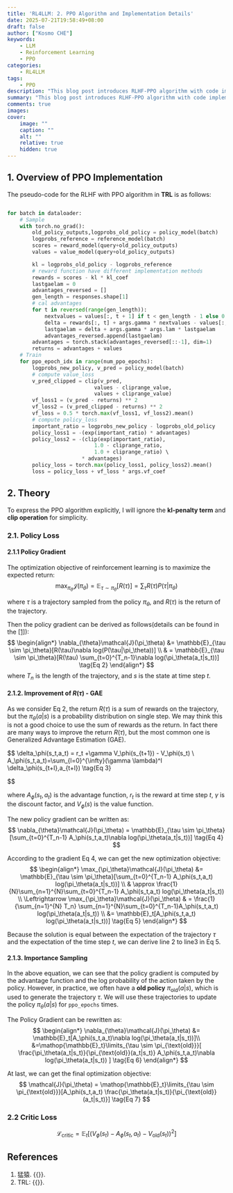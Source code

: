 ```yaml
---
title: 'RL4LLM: 2. PPO Algorithm and Implementation Details'
date: 2025-07-21T19:58:49+08:00
draft: false
author: ["Kosmo CHE"]
keywords: 
    - LLM
    - Reinforcement Learning
    - PPO
categories:
    - RL4LLM
tags:
    - PPO
description: "This blog post introduces RLHF-PPO algorithm with code implementation."
summary: "This blog post introduces RLHF-PPO algorithm with code implementation."
comments: true
images:
cover:
    image: ""
    caption: ""
    alt: ""
    relative: true
    hidden: true
---
```

## 1. Overview of PPO Implementation
The pseudo-code for the RLHF with PPO algorithm in **TRL** is as follows:
```python

for batch in dataloader:
    # Sample
    with torch.no_grad():
        old_policy_outputs,logprobs_old_policy = policy_model(batch)
        logprobs_reference = reference_model(batch)
        scores = reward_model(query+old_policy_outputs)
        values = value_model(query+old_policy_outputs)

        kl = logprobs_old_policy - logprobs_reference
        # reward function have different implementation methods
        rewards = scores - kl * kl_coef 
        lastgaelam = 0
        advantages_reversed = []
        gen_length = responses.shape[1]
        # cal advantages
        for t in reversed(range(gen_length)):
            nextvalues = values[:, t + 1] if t < gen_length - 1 else 0.0
            delta = rewards[:, t] + args.gamma * nextvalues - values[:, t]
            lastgaelam = delta + args.gamma * args.lam * lastgaelam
            advantages_reversed.append(lastgaelam)
        advantages = torch.stack(advantages_reversed[::-1], dim=1)
        returns = advantages + values
    # Train
    for ppo_epoch_idx in range(num_ppo_epochs):
        logprobs_new_policy, v_pred = policy_model(batch)
        # compute value_loss
        v_pred_clipped = clip(v_pred, 
                            values - cliprange_value, 
                            values + cliprange_value)
        vf_loss1 = (v_pred - returns) ** 2
        vf_loss2 = (v_pred_clipped - returns) ** 2
        vf_loss = 0.5 * torch.max(vf_loss1, vf_loss2).mean()
        # compute policy_loss
        important_ratio = logprobs_new_policy - logprobs_old_policy
        policy_loss1 = -(exp(important_ratio) * advantages)
        policy_loss2 = -(clip(exp(important_ratio), 
                            1.0 - cliprange_ratio, 
                            1.0 + cliprange_ratio) \ 
                        * advantages)
        policy_loss = torch.max(policy_loss1, policy_loss2).mean()
        loss = policy_loss + vf_loss * args.vf_coef
```
## 2. Theory
To express the PPO algorithm explicitly, I will ignore the **kl-penalty term** and **clip operation** for simplicity.


### 2.1. Policy Loss
#### 2.1.1 Policy Gradient

The optimization objective of reinforcement learning is to maximize the expected return:
$$\max_{\pi_\theta}\mathcal{J}(\pi_\theta) = \mathbb{E}_{\tau \sim \pi_\theta}[R(\tau)]= \sum_\tau R(\tau)P(\tau|\pi_\theta) \tag{Eq 1}$$

where $\tau$ is a trajectory sampled from the policy $\pi_\theta$, and $R(\tau)$ is the return of the trajectory.

Then the policy gradient can be derived as follows(details can be found in the [[1]](https://zhuanlan.zhihu.com/p/7461863937)):
$$
\begin{align*}
\nabla_{\theta}\mathcal{J}(\pi_\theta) &= \mathbb{E}_{\tau \sim \pi_\theta}[R(\tau)\nabla log(P(\tau|\pi_\theta))] \\
& = \mathbb{E}_{\tau \sim \pi_\theta}[R(\tau) \sum_{t=0}^{T_n-1}\nabla log(\pi_\theta(a_t|s_t))] \tag{Eq 2}
\end{align*}
$$
where $T_n$ is the length of the trajectory, and $s$ is the state at time step $t$.
#### 2.1.2. Improvement of  $R(\tau)$ - GAE
As we consider Eq 2, the return $R(\tau)$ is a sum of rewards on the trajectory, but the $\pi_\theta(a|s)$ is a probability distribution on single step. We may think this is not a good choice to use the sum of rewards as the return. In fact there are many ways to improve the return $R(\tau)$, but the most common one is Generalized Advantage Estimation (GAE).

$$
\delta_\phi(s_t,a_t) = r_t +\gamma V_\phi(s_{t+1}) - V_\phi(s_t) \\
A_\phi(s_t,a_t)=\sum_{l=0}^{\infty}(\gamma \lambda)^l \delta_\phi(s_{t+l},a_{t+l}) 
\tag{Eq 3}

$$

where $A_\phi(s_t,a_t)$ is the advantage function, $r_t$ is the reward at time step $t$, $\gamma$ is the discount factor, and $V_\phi(s)$ is the value function.

The new policy gradient can be written as:
$$
\nabla_{\theta}\mathcal{J}(\pi_\theta) = \mathbb{E}_{\tau \sim \pi_\theta}[\sum_{t=0}^{T_n-1} A_\phi(s_t,a_t)\nabla log(\pi_\theta(a_t|s_t))] \tag{Eq 4}
$$

According to the gradient Eq 4, we can get the new optimization objective:
$$
\begin{align*}
\max_{\pi_\theta}\mathcal{J}(\pi_\theta) &= \mathbb{E}_{\tau \sim \pi_\theta}[\sum_{t=0}^{T_n-1} A_\phi(s_t,a_t) log(\pi_\theta(a_t|s_t))] \\
& \approx \frac{1}{N}\sum_{n=1}^{N}\sum_{t=0}^{T_n-1} A_\phi(s_t,a_t) log(\pi_\theta(a_t|s_t)) \\
\Leftrightarrow \max_{\pi_\theta}\mathcal{J}(\pi_\theta) & = \frac{1}{\sum_{n=1}^{N} T_n} \sum_{n=1}^{N}\sum_{t=0}^{T_n-1}A_\phi(s_t,a_t) log(\pi_\theta(a_t|s_t)) \\
&= \mathbb{E}_t[A_\phi(s_t,a_t) log(\pi_\theta(a_t|s_t))]  \tag{Eq 5}
\end{align*}
$$

Because the solution is equal between the expectation of the trajectory $\tau$ and the expectation of the time step $t$, we can derive line 2 to line3 in Eq 5.


#### 2.1.3. Importance Sampling
In the above equation, we can see that the policy gradient is computed by the advantage function and the log probability of the action taken by the policy. However, in practice, we often have a **old policy** $\pi_{\text{old}}(a|s)$, which is used to generate the trajectory $\tau$. We will use these trajectories to update the policy $\pi_\theta(a|s)$ for `ppo_epochs` times.

The Policy Gradient can be rewritten as:
$$
\begin{align*}
\nabla_{\theta}\mathcal{J}(\pi_\theta) &= \mathbb{E}_t[A_\phi(s_t,a_t)\nabla log(\pi_\theta(a_t|s_t))]\\
&=\mathop{\mathbb{E}_t}\limits_{\tau \sim \pi_{\text{old}}}[ \frac{\pi_\theta(a_t|s_t)}{\pi_{\text{old}}(a_t|s_t)} A_\phi(s_t,a_t)\nabla log(\pi_\theta(a_t|s_t)) ] \tag{Eq 6}
\end{align*}
$$

At last, we can get the final optimization objective:
$$
\mathcal{J}(\pi_\theta) = \mathop{\mathbb{E}_t}\limits_{\tau \sim \pi_{\text{old}}}[A_\phi(s_t,a_t) \frac{\pi_\theta(a_t|s_t)}{\pi_{\text{old}}(a_t|s_t)}] \tag{Eq 7}
$$

### 2.2 Critic Loss
$$
\mathcal{L}_{\text{critic}} = \mathbb{E}_t[(V_\phi(s_t) - A_\phi(s_t,a_t)-V_{\text{old}}(s_t))^2] \tag{Eq 8}
$$
## References
1. 猛猿. {{<href text="人人都能看懂的RL-PPO理论知识" url="https://zhuanlan.zhihu.com/p/7461863937">}}.
2. TRL: {{<href text="PPO Trainer Implementation" url="https://github.com/huggingface/trl/blob/44e6c153a517ebe6da572ad3c882cbe1e90629b6/trl/trainer/ppo_trainer.py#L412">}}.